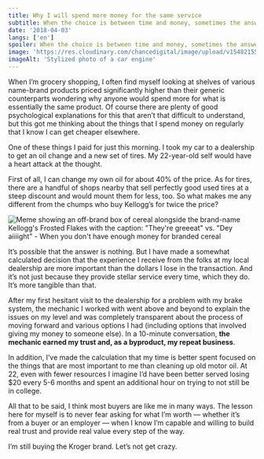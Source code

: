 ```yaml
---
title: Why I will spend more money for the same service
subtitle: When the choice is between time and money, sometimes the answer is experience.
date: '2018-04-03'
langs: ['en']
spoiler: When the choice is between time and money, sometimes the answer is experience.
image: 'https://res.cloudinary.com/chancedigital/image/upload/v1548215581/chance.tech/images/chad-kirchoff-202730-unsplash-1024x576.jpg'
imageAlt: 'Stylized photo of a car engine'
---
```


When I’m grocery shopping, I often find myself looking at shelves of various name-brand products priced significantly higher than their generic counterparts wondering why anyone would spend more for what is essentially the same product. Of course there are plenty of good psychological explanations for this that aren’t that difficult to understand, but this got me thinking about the things that I spend money on regularly that I know I can get cheaper elsewhere.

One of these things I paid for just this morning. I took my car to a dealership to get an oil change and a new set of tires. My 22-year-old self would have a heart attack at the thought.

First of all, I can change my own oil for about 40% of the price. As for tires, there are a handful of shops nearby that sell perfectly good used tires at a steep discount and would mount them for less, too. So what makes me any different from the chumps who buy Kellogg’s for twice the price?

![Meme showing an off-brand box of cereal alongside the brand-name Kellogg's Frosted Flakes with the caption: "They're greeeat" vs. "Dey aiiiight" - When you don't have enough money for branded cereal](https://chancestrickland.com/wp-content/uploads/2018/04/theyre-grrreat-vs-dey-aiiiiiight-orn-frosted-flakes-when-you-8399352.png)

It’s possible that the answer is nothing. But I have made a somewhat calculated decision that the experience I receive from the folks at my local dealership are more important than the dollars I lose in the transaction. And it’s not just because they provide stellar service every time, which they do. It’s more tangible than that.

After my first hesitant visit to the dealership for a problem with my brake system, the mechanic I worked with went above and beyond to explain the issues on my level and was completely transparent about the process of moving forward and various options I had (including options that involved giving my money to someone else). In a 10-minute conversation, **the mechanic earned my trust and, as a byproduct, my repeat business**.

In addition, I’ve made the calculation that my time is better spent focused on the things that are most important to me than cleaning up old motor oil. At 22, even with fewer resources I imagine I’d have been better served losing $20 every 5-6 months and spent an additional hour on trying to not still be in college.

All that to be said, I think most buyers are like me in many ways. The lesson here for myself is to never fear asking for what I’m worth — whether it’s from a buyer or an employer — when I know I’m capable and willing to build real trust and provide real value every step of the way.

I’m still buying the Kroger brand. Let’s not get crazy.
